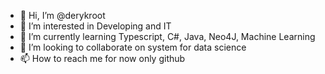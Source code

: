 - 👋 Hi, I’m @derykroot
- 👀 I’m interested in Developing and IT
- 🌱 I’m currently learning Typescript, C#, Java, Neo4J, Machine Learning
- 💞️ I’m looking to collaborate on system for data science
- 📫 How to reach me for now only github

<!---
derykroot/derykroot is a ✨ special ✨ repository because its `README.md` (this file) appears on your GitHub profile.
You can click the Preview link to take a look at your changes.
--->
